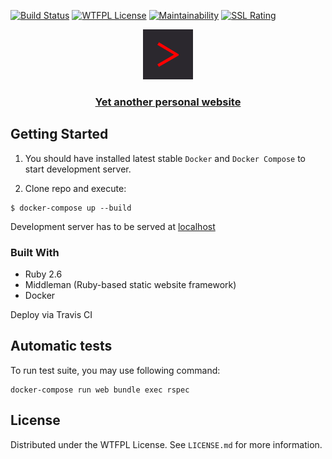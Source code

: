 [![Build Status][travis-badger]][travis]
[![WTFPL License][license-badger]][wtfpl-orignal]
[![Maintainability][maitainability-badger]][codeclimate]
[![SSL Rating][ssl-badger]][ssl-labs]

<p align="center">
  <a href="https://me.mayurifag.ml">
    <img src="source/_favicon_template.png" alt="Logo" width="80" height="80">
  </a>

  <h3 align="center">
    <b>
      <a href="https://me.mayurifag.ml">Yet another personal website</a>
    </b>
  </h3>
</p>

## Getting Started

1. You should have installed latest stable `Docker` and `Docker Compose` to start
development server.

2. Clone repo and execute:

```shell
$ docker-compose up --build
```

Development server has to be served at [localhost][middleman-local-server]

### Built With
* Ruby 2.6
* Middleman (Ruby-based static website framework)
* Docker

Deploy via Travis CI

## Automatic tests

To run test suite, you may use following command:

```shell
docker-compose run web bundle exec rspec
```


## License

Distributed under the WTFPL License. See `LICENSE.md` for more information.

[travis-badger]: https://travis-ci.org/Mayurifag/mayurifag.github.io.svg?branch=source
[license-badger]: https://img.shields.io/github/license/Mayurifag/mayurifag.github.io.svg?style=plastic
[maitainability-badger]: https://api.codeclimate.com/v1/badges/3d4a4a856e67fc87790a/maintainability
[ssl-badger]: https://sslbadge.org/?domain=me.mayurifag.ml
[codeclimate]: https://codeclimate.com/github/Mayurifag/mayurifag.github.io/maintainability
[wtfpl-orignal]: https://github.com/rpherrera/WTFPL
[travis]: https://travis-ci.org/Mayurifag/mayurifag.github.io
[ssl-labs]: https://www.ssllabs.com/ssltest/analyze.html?d=me.mayurifag.ml
[middleman-local-server]: http://lvh.me:4567
